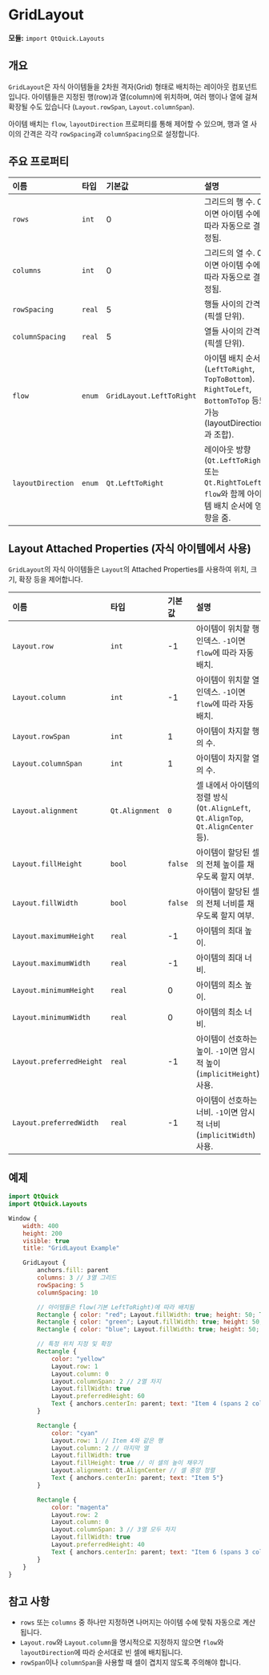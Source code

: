 # GridLayout

**모듈:** `import QtQuick.Layouts`

## 개요

`GridLayout`은 자식 아이템들을 2차원 격자(Grid) 형태로 배치하는 레이아웃 컴포넌트입니다. 아이템들은 지정된 행(row)과 열(column)에 위치하며, 여러 행이나 열에 걸쳐 확장될 수도 있습니다 (`Layout.rowSpan`, `Layout.columnSpan`).

아이템 배치는 `flow`, `layoutDirection` 프로퍼티를 통해 제어할 수 있으며, 행과 열 사이의 간격은 각각 `rowSpacing`과 `columnSpacing`으로 설정합니다.

## 주요 프로퍼티

| 이름             | 타입    | 기본값           | 설명                                                                                                  |
| :--------------- | :------ | :--------------- | :---------------------------------------------------------------------------------------------------- |
| `rows`           | `int`   | 0                | 그리드의 행 수. 0이면 아이템 수에 따라 자동으로 결정됨.                                                 |
| `columns`        | `int`   | 0                | 그리드의 열 수. 0이면 아이템 수에 따라 자동으로 결정됨.                                                 |
| `rowSpacing`     | `real`  | 5                | 행들 사이의 간격 (픽셀 단위).                                                                        |
| `columnSpacing`  | `real`  | 5                | 열들 사이의 간격 (픽셀 단위).                                                                        |
| `flow`           | `enum`  | `GridLayout.LeftToRight` | 아이템 배치 순서 (`LeftToRight`, `TopToBottom`). `RightToLeft`, `BottomToTop` 등도 가능 (layoutDirection과 조합). |
| `layoutDirection`| `enum`  | `Qt.LeftToRight` | 레이아웃 방향 (`Qt.LeftToRight` 또는 `Qt.RightToLeft`). `flow`와 함께 아이템 배치 순서에 영향을 줌.          |

## Layout Attached Properties (자식 아이템에서 사용)

`GridLayout`의 자식 아이템들은 `Layout`의 Attached Properties를 사용하여 위치, 크기, 확장 등을 제어합니다.

| 이름                   | 타입      | 기본값  | 설명                                                                     |
| :--------------------- | :-------- | :------ | :----------------------------------------------------------------------- |
| `Layout.row`           | `int`     | -1      | 아이템이 위치할 행 인덱스. `-1`이면 `flow`에 따라 자동 배치.               |
| `Layout.column`        | `int`     | -1      | 아이템이 위치할 열 인덱스. `-1`이면 `flow`에 따라 자동 배치.               |
| `Layout.rowSpan`       | `int`     | 1       | 아이템이 차지할 행의 수.                                                 |
| `Layout.columnSpan`    | `int`     | 1       | 아이템이 차지할 열의 수.                                                 |
| `Layout.alignment`     | `Qt.Alignment` | `0`     | 셀 내에서 아이템의 정렬 방식 (`Qt.AlignLeft`, `Qt.AlignTop`, `Qt.AlignCenter` 등). |
| `Layout.fillHeight`    | `bool`    | `false` | 아이템이 할당된 셀의 전체 높이를 채우도록 할지 여부.                         |
| `Layout.fillWidth`     | `bool`    | `false` | 아이템이 할당된 셀의 전체 너비를 채우도록 할지 여부.                         |
| `Layout.maximumHeight` | `real`    | -1      | 아이템의 최대 높이.                                                      |
| `Layout.maximumWidth`  | `real`    | -1      | 아이템의 최대 너비.                                                      |
| `Layout.minimumHeight` | `real`    | 0       | 아이템의 최소 높이.                                                      |
| `Layout.minimumWidth`  | `real`    | 0       | 아이템의 최소 너비.                                                      |
| `Layout.preferredHeight`| `real`   | -1      | 아이템이 선호하는 높이. `-1`이면 암시적 높이(`implicitHeight`) 사용.     |
| `Layout.preferredWidth` | `real`   | -1      | 아이템이 선호하는 너비. `-1`이면 암시적 너비(`implicitWidth`) 사용.       |

## 예제

```qml
import QtQuick
import QtQuick.Layouts

Window {
    width: 400
    height: 200
    visible: true
    title: "GridLayout Example"

    GridLayout {
        anchors.fill: parent
        columns: 3 // 3열 그리드
        rowSpacing: 5
        columnSpacing: 10

        // 아이템들은 flow(기본 LeftToRight)에 따라 배치됨
        Rectangle { color: "red"; Layout.fillWidth: true; height: 50; Text { anchors.centerIn: parent; text: "Item 1"} }
        Rectangle { color: "green"; Layout.fillWidth: true; height: 50; Text { anchors.centerIn: parent; text: "Item 2"} }
        Rectangle { color: "blue"; Layout.fillWidth: true; height: 50; Text { anchors.centerIn: parent; text: "Item 3"} }

        // 특정 위치 지정 및 확장
        Rectangle {
            color: "yellow"
            Layout.row: 1
            Layout.column: 0
            Layout.columnSpan: 2 // 2열 차지
            Layout.fillWidth: true
            Layout.preferredHeight: 60
            Text { anchors.centerIn: parent; text: "Item 4 (spans 2 columns)"}
        }

        Rectangle {
            color: "cyan"
            Layout.row: 1 // Item 4와 같은 행
            Layout.column: 2 // 마지막 열
            Layout.fillWidth: true
            Layout.fillHeight: true // 이 셀의 높이 채우기
            Layout.alignment: Qt.AlignCenter // 셀 중앙 정렬
            Text { anchors.centerIn: parent; text: "Item 5"}
        }

        Rectangle {
            color: "magenta"
            Layout.row: 2
            Layout.column: 0
            Layout.columnSpan: 3 // 3열 모두 차지
            Layout.fillWidth: true
            Layout.preferredHeight: 40
            Text { anchors.centerIn: parent; text: "Item 6 (spans 3 columns)"}
        }
    }
}
```

## 참고 사항

*   `rows` 또는 `columns` 중 하나만 지정하면 나머지는 아이템 수에 맞춰 자동으로 계산됩니다.
*   `Layout.row`와 `Layout.column`을 명시적으로 지정하지 않으면 `flow`와 `layoutDirection`에 따라 순서대로 빈 셀에 배치됩니다.
*   `rowSpan`이나 `columnSpan`을 사용할 때 셀이 겹치지 않도록 주의해야 합니다. 